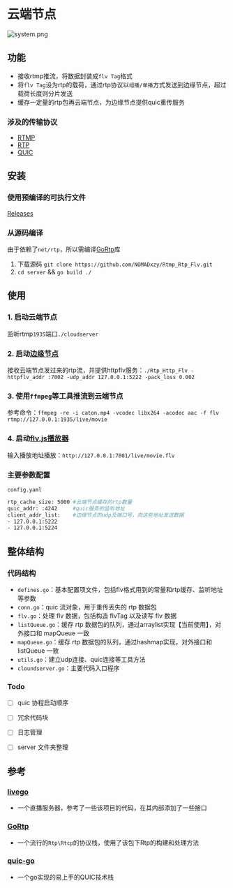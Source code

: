 # 云端节点

![system.png](https://s2.loli.net/2022/10/04/q2GfX9DdxPhsACH.png)

## 功能
- 接收rtmp推流，将数据封装成`flv Tag`格式
- 将`flv Tag`设为rtp的载荷，通过rtp协议以`组播/单播`方式发送到边缘节点，超过载荷长度则分片发送
- 缓存一定量的rtp包再云端节点，为边缘节点提供quic重传服务

### 涉及的传输协议
- [RTMP](https://github.com/melpon/rfc/blob/master/rtmp.md)
- [RTP](https://www.rfc-editor.org/rfc/rfc3550.html)
- [QUIC](https://datatracker.ietf.org/doc/html/rfc9000)



## 安装

### 使用预编译的可执行文件
[Releases](https://github.com/NOMADxzy/Rtp_Http_Flv/releases)

### 从源码编译
由于依赖了`net/rtp`，所以需编译[GoRtp](https://github.com/wernerd/GoRTP)库
1. 下载源码 `git clone https://github.com/NOMADxzy/Rtmp_Rtp_Flv.git`
2. `cd server` && `go build ./`



## 使用

### 1. 启动云端节点
监听rtmp`1935`端口`./cloudserver`

### 2. 启动[边缘节点](https://github.com/NOMADxzy/Rtp_Http_Flv)
接收云端节点发过来的rtp流，并提供httpflv服务：`./Rtp_Http_Flv -httpflv_addr :7002 -udp_addr 127.0.0.1:5222 -pack_loss 0.002`

### 3. 使用`ffmpeg`等工具推流到云端节点

参考命令：`ffmpeg -re -i caton.mp4 -vcodec libx264 -acodec aac -f flv  rtmp://127.0.0.1:1935/live/movie`

### 4. 启动[flv.js播放器](http://bilibili.github.io/flv.js/demo/)

输入播放地址播放：`http://127.0.0.1:7001/live/movie.flv`

### 主要参数配置
`config.yaml`

```bash
rtp_cache_size: 5000 #云端节点缓存的rtp数量
quic_addr: :4242     #quic服务的监听地址
client_addr_list:    #边缘节点的udp及端口号，向这些地址发送数据
- 127.0.0.1:5222
- 127.0.0.1:5224
```



## 整体结构

### 代码结构

- `defines.go`：基本配置项文件，包括flv格式用到的常量和rtp缓存、监听地址等参数
- `conn.go`：quic 流对象，用于重传丢失的 rtp 数据包
- `flv.go`：处理 flv 数据，包括构造 flvTag 以及读写 flv 数据
- `listQueue.go`：缓存 rtp 数据包的队列，通过arraylist实现【当前使用】，对外接口和 mapQueue 一致
- `mapQueue.go`：缓存 rtp 数据包的队列，通过hashmap实现，对外接口和 listQueue 一致
- `utils.go`：建立udp连接、quic连接等工具方法
- `cloundserver.go`：主要代码入口程序



### Todo

- [ ] quic 协程启动顺序
- [ ] 冗余代码块
- [ ] 日志管理
- [ ] server 文件夹整理



## 参考

### [livego](https://github.com/gwuhaolin/livego)
- 一个直播服务器，参考了一些该项目的代码，在其内部添加了一些接口
### [GoRtp](https://github.com/wernerd/GoRTP)
- 一个流行的`Rtp\Rtcp`的协议栈，使用了该包下Rtp的构建和处理方法
### [quic-go](https://github.com/quic-go/quic-go)
- 一个go实现的易上手的QUIC技术栈


